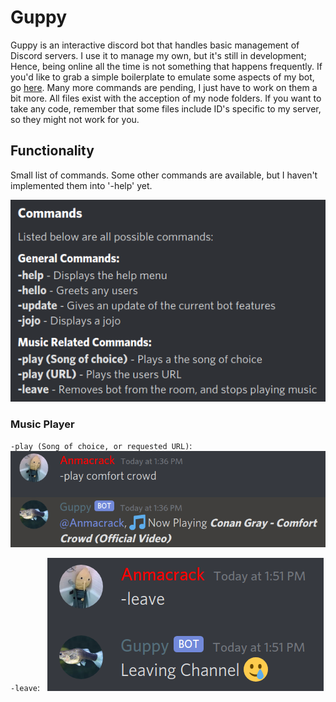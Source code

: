 # Guppy
Guppy is an interactive discord bot that handles basic management of Discord servers. I use it to manage my own, but it's still in development; Hence, being online all the time is not something that happens frequently. If you'd like to grab a simple boilerplate to emulate some aspects of my bot, go [here](https://github.com/rampus-bit/DiscordBot-Sapling). Many more commands are pending, I just have to work on them a bit more. All files exist with the acception of my node folders. If you want to take any code, remember that some files include ID's specific to my server, so they might not work for you.

## Functionality
Small list of commands. Some other commands are available, but I haven't implemented them into '-help' yet.

<p align="center">
  <img src="images/commands.png">
</p>

### Music Player

`-play (Song of choice, or requested URL)`:
&nbsp;
<img src="images/musicplay.png">

`-leave`:
&nbsp;
<img src="images/channel-leave.png">


<!--<img src="images/notemusic.png">-->
<!--<img src="images/guppy.png">-->
